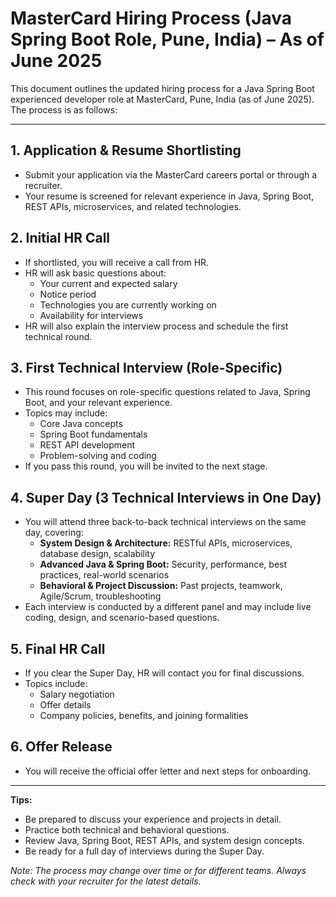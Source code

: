 # MasterCard Hiring Process (Java Spring Boot Role, Pune, India) – As of June 2025

This document outlines the updated hiring process for a Java Spring Boot experienced developer role at MasterCard, Pune, India (as of June 2025). The process is as follows:

---

## 1. Application & Resume Shortlisting
- Submit your application via the MasterCard careers portal or through a recruiter.
- Your resume is screened for relevant experience in Java, Spring Boot, REST APIs, microservices, and related technologies.

## 2. Initial HR Call
- If shortlisted, you will receive a call from HR.
- HR will ask basic questions about:
  - Your current and expected salary
  - Notice period
  - Technologies you are currently working on
  - Availability for interviews
- HR will also explain the interview process and schedule the first technical round.

## 3. First Technical Interview (Role-Specific)
- This round focuses on role-specific questions related to Java, Spring Boot, and your relevant experience.
- Topics may include:
  - Core Java concepts
  - Spring Boot fundamentals
  - REST API development
  - Problem-solving and coding
- If you pass this round, you will be invited to the next stage.

## 4. Super Day (3 Technical Interviews in One Day)
- You will attend three back-to-back technical interviews on the same day, covering:
  - **System Design & Architecture:** RESTful APIs, microservices, database design, scalability
  - **Advanced Java & Spring Boot:** Security, performance, best practices, real-world scenarios
  - **Behavioral & Project Discussion:** Past projects, teamwork, Agile/Scrum, troubleshooting
- Each interview is conducted by a different panel and may include live coding, design, and scenario-based questions.

## 5. Final HR Call
- If you clear the Super Day, HR will contact you for final discussions.
- Topics include:
  - Salary negotiation
  - Offer details
  - Company policies, benefits, and joining formalities

## 6. Offer Release
- You will receive the official offer letter and next steps for onboarding.

---

**Tips:**
- Be prepared to discuss your experience and projects in detail.
- Practice both technical and behavioral questions.
- Review Java, Spring Boot, REST APIs, and system design concepts.
- Be ready for a full day of interviews during the Super Day.

*Note: The process may change over time or for different teams. Always check with your recruiter for the latest details.*

